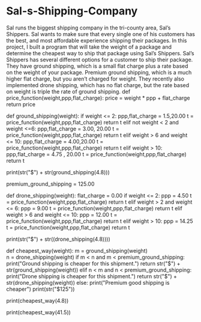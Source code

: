 # Sal-s-Shipping-Company
Sal runs the biggest shipping company in the tri-county area, Sal’s Shippers. Sal wants to make sure that every single one of his customers has the best, and most affordable experience shipping their packages. In this project, I built a program that will take the weight of a package and determine the cheapest way to ship that package using Sal’s Shippers.  Sal’s Shippers has several different options for a customer to ship their package. They have ground shipping, which is a small flat charge plus a rate based on the weight of your package. Premium ground shipping, which is a much higher flat charge, but you aren’t charged for weight. They recently also implemented drone shipping, which has no flat charge, but the rate based on weight is triple the rate of ground shipping.
def price_function(weight,ppp,flat_charge):
  price = weight * ppp + flat_charge
  return price

def ground_shipping(weight):
  if weight <= 2:
    ppp,flat_charge = 1.5,20.00
    t = price_function(weight,ppp,flat_charge)
    return t
  elif not weight < 2 and weight <=6:
    ppp,flat_charge = 3.00, 20.00
    t = price_function(weight,ppp,flat_charge)
    return t
  elif weight > 6 and weight <= 10:
    ppp,flat_charge = 4.00,20.00
    t = price_function(weight,ppp,flat_charge)
    return t
  elif weight > 10:
    ppp,flat_charge = 4.75 , 20.00
    t = price_function(weight,ppp,flat_charge)
    return t

print(str("$") + str(ground_shipping(4.8)))

premium_ground_shipping = 125.00

def drone_shipping(weight):
  flat_charge = 0.00
  if weight <= 2:
    ppp = 4.50
    t = price_function(weight,ppp,flat_charge)
    return t
  elif weight > 2 and weight <= 6:
    ppp = 9.00
    t = price_function(weight,ppp,flat_charge)
    return t
  elif weight > 6 and weight <= 10:
    ppp = 12.00
    t = price_function(weight,ppp,flat_charge)
    return t 
  elif weight > 10:
    ppp = 14.25
    t = price_function(weight,ppp,flat_charge)
    return t
  
print(str("$") + str((drone_shipping(4.8))))

def cheapest_way(weight):
    m = ground_shipping(weight)  
    n = drone_shipping(weight)
    if m < n and m < premium_ground_shipping:
        print("Ground shipping is cheaper for this shipment.")
        return str("$") + str(ground_shipping(weight))
    elif n < m and n < premium_ground_shipping:
        print("Drone shipping is cheaper for this shipment.")
        return str("$") + str(drone_shipping(weight))
    else:
        print("Premium good shipping is cheaper")
        print(str("$125"))

print(cheapest_way(4.8))

print(cheapest_way(41.5))
